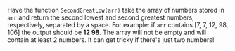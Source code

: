 Have the function ```SecondGreatLow(arr)``` take the array of numbers stored in ```arr``` and return the second lowest and second greatest numbers, respectively, separated by a space. For example: if ```arr``` contains [7, 7, 12, 98, 106] the output should be **12 98**. The array will not be empty and will contain at least 2 numbers. It can get tricky if there's just two numbers!
